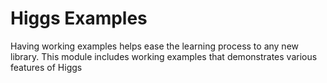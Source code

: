 # Higgs Examples

Having working examples helps ease the learning process to any new library.
This module includes working examples that demonstrates various features of Higgs
